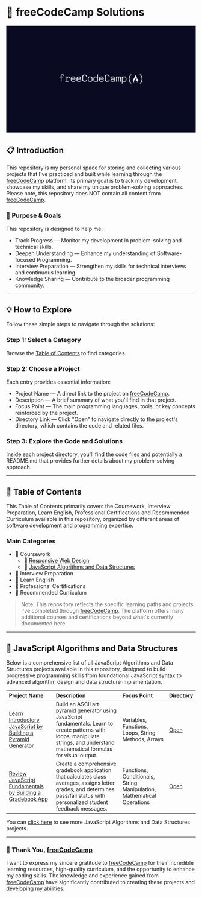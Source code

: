 # 🧠 freeCodeCamp Solutions

[![freeCodeCamp logo](./image/freecodecamp-logo.png)](https://www.freecodecamp.org/learn)

## 📋 Introduction

This repository is my personal space for storing and collecting various projects that I've practiced and built while learning through the [freeCodeCamp](https://www.freecodecamp.org/learn) platform. Its primary goal is to track my development, showcase my skills, and share my unique problem-solving approaches. Please note, this repository does NOT contain all content from [freeCodeCamp](https://www.freecodecamp.org/learn).

### 🎯 Purpose & Goals
This repository is designed to help me:

* Track Progress — Monitor my development in problem-solving and technical skills.
* Deepen Understanding — Enhance my understanding of Software-focused Programming.
* Interview Preparation — Strengthen my skills for technical interviews and continuous learning.
* Knowledge Sharing — Contribute to the broader programming community.

---

## 💡 How to Explore

Follow these simple steps to navigate through the solutions:

### Step 1: Select a Category

Browse the [Table of Contents](#-table-of-contents) to find categories.

### Step 2: Choose a Project

Each entry provides essential information:

* Project Name — A direct link to the project on [freeCodeCamp](https://www.freecodecamp.org/learn).
* Description — A brief summary of what you'll find in that project.
* Focus Point — The main programming languages, tools, or key concepts reinforced by the project.
* Directory Link — Click "Open" to navigate directly to the project's directory, which contains the code and related files.

### Step 3: Explore the Code and Solutions

Inside each project directory, you'll find the code files and potentially a README.md that provides further details about my problem-solving approach.

---
## 📁 Table of Contents

This Table of Contents primarily covers the Coursework, Interview Preparation, Learn English, Professional Certifications and Recommended Curriculum available in this repository, organized by different areas of software development and programming expertise.

### Main Categories

* 📁 Coursework
  * 📂 [Responsive Web Design](./coursework/responsive-web-design/)
  * 📂 [JavaScript Algorithms and Data Structures](./coursework/javaScript-algorithms-and-data-structures/)
* 📁 Interview Preparation
* 📁 Learn English
* 📁 Professional Certifications
* 📁 Recommended Curriculum

> Note: This repository reflects the specific learning paths and projects I've completed through [freeCodeCamp](https://www.freecodecamp.org/learn). The platform offers many additional courses and certifications beyond what's currently documented here.

---

## 📂 JavaScript Algorithms and Data Structures

Below is a comprehensive list of all JavaScript Algorithms and Data Structures projects available in this repository, designed to build progressive programming skills from foundational JavaScript syntax to advanced algorithm design and data structure implementation.

| Project Name | Description | Focus Point | Directory |
| :------------------------- | :------------------------------------------------------------------------------------------------------------------------------------------------------------------------------------------- | :---------------------------------- | :---------------------- |
|[Learn Introductory JavaScript by Building a Pyramid Generator](https://www.freecodecamp.org/learn/javascript-algorithms-and-data-structures-v8/learn-introductory-javascript-by-building-a-pyramid-generator/step-1) | Build an ASCII art pyramid generator using JavaScript fundamentals. Learn to create patterns with loops, manipulate strings, and understand mathematical formulas for visual output. | Variables, Functions, Loops, String Methods, Arrays | [Open](./coursework/javaScript-algorithms-and-data-structures/01-learn-introductory-javascript-by-building-a-pyramid-generator/) |
| [Review JavaScript Fundamentals by Building a Gradebook App](https://www.freecodecamp.org/learn/javascript-algorithms-and-data-structures-v8/review-js-fundamentals-by-building-a-gradebook-app/step-1) | Create a comprehensive gradebook application that calculates class averages, assigns letter grades, and determines pass/fail status with personalized student feedback messages. | Functions, Conditionals, String Manipulation, Mathematical Operations | [Open](./coursework/javaScript-algorithms-and-data-structures/02-review-javascript-fundamentals-by-building-a-gradebook-app/) |

You can [click here](./coursework/javaScript-algorithms-and-data-structures/) to see more JavaScript Algorithms and Data Structures projects.

---

### 🙏 Thank You, [freeCodeCamp](https://www.freecodecamp.org/learn)

I want to express my sincere gratitude to [freeCodeCamp](https://www.freecodecamp.org/learn) for their incredible learning resources, high-quality curriculum, and the opportunity to enhance my coding skills. The knowledge and experience gained from [freeCodeCamp](https://www.freecodecamp.org/learn) have significantly contributed to creating these projects and developing my abilities.